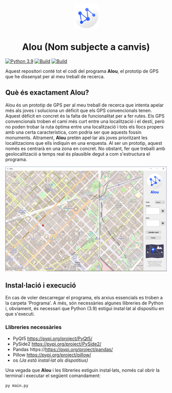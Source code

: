 <p align="center">
  <img src="/Programa/assets/logo.png" alt="drawing" width="75"/>
  <h1 align="center">Alou (Nom subjecte a canvis)</h1>
</p>

[![Python 3.9](https://img.shields.io/badge/python-3.9-yellow.svg)](https://www.python.org/)
[![Build](https://img.shields.io/badge/Supported_OS-Windows-orange.svg)]()
[![Build](https://img.shields.io/badge/Supported_OS-Linux-orange.svg)]()

Aquest repositori conté tot el codi del programa **Alou**, el prototip de GPS que he dissenyat per al meu treball de recerca.

## Què és exactament Alou?
Alou és un prototip de GPS per al meu treball de recerca que intenta apelar més als joves i soluciona un dèficit que els GPS convencionals tenen. Aquest dèficit en concret és la falta de funcionalitat per a fer rutes. Els GPS convencionals troben el camí més curt entre una localització i el destí, però no poden trobar la ruta òptima entre una localització i tots els llocs propers amb una certa característica, com podria ser que aquests fossin monuments. Altrament, **Alou** pretèn apel·lar als joves prioritzant les localitzacions que ells indiquin en una enquesta. Al ser un prototip, aquest només es centrarà en una zona en concret. No obstant, fer que treballi amb geolocalització a temps real és plausible degut a com s'estructura el programa.

<p align="center">
  <img src="/Imatges/App.PNG"/>
</p>

## Instal·lació i execució
En cas de voler descarregar el programa, els arxius essencials es troben a la carpeta 'Programa'. A més, són necessàries algunes llibreries de Python i, obviament, és necessari que Python (3.9) estigui instal·lat al dispositiu en que s'executi.

### Llibreries necessàries
 - PyQt5 https://pypi.org/project/PyQt5/
 - PySide2 https://pypi.org/project/PySide2/
 - Pandas https://https://pypi.org/project/pandas/
 - Pillow https://pypi.org/project/pillow/
 - os *(Ja està instal·lat als dispotitius)*
 
 Una vegada que **Alou** i les llibreries estiguin instal·lats, només cal obrir la terminal i executar el següent comandament:
 ```
 py main.py
 ```
